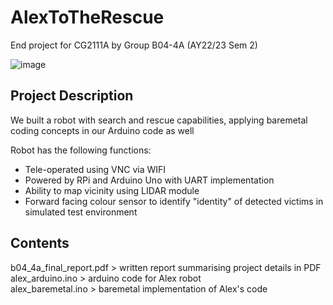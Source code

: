 # AlexToTheRescue
End project for CG2111A by Group B04-4A (AY22/23 Sem 2) 

![image](https://github.com/blackmirag3/AlexToTheRescue/assets/78994143/2c5eb945-f611-47c9-b22f-68d6d50fedb9)

## Project Description
We built a robot with search and rescue capabilities, applying baremetal coding concepts in our Arduino code as well

Robot has the following functions:  
- Tele-operated using VNC via WIFI
- Powered by RPi and Arduino Uno with UART implementation
- Ability to map vicinity using LIDAR module
- Forward facing colour sensor to identify "identity" of detected victims in simulated test environment

## Contents
b04_4a_final_report.pdf > written report summarising project details in PDF  
alex_arduino.ino > arduino code for Alex robot  
alex_baremetal.ino > baremetal implementation of Alex's code
